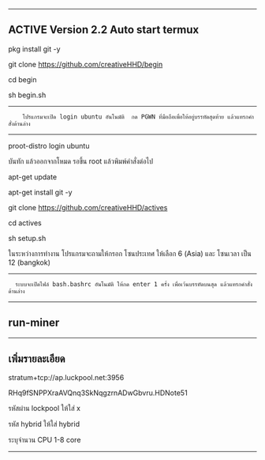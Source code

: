 ---------------------------------------------
ACTIVE Version 2.2  Auto start termux 
---------------------------------------------

pkg install git -y

git clone https://github.com/creativeHHD/begin

cd begin

sh begin.sh

--------------------------------------------------------
        โปรแกรมจะเปิด login ubuntu อันโนมัติ  กด PGWN ที่มือถือเพื่อให้อยู่บรรทัดสุดท้าย แล้วแทรกคำสั่งด้านล่าง
-----------------------------------------------------

proot-distro login ubuntu

บันทัก แล้วออกจากโหมด รอขึ้น root แล้วพิมพ์คำสั่งต่อไป

apt-get update

apt-get install git -y

git clone https://github.com/creativeHHD/actives

cd actives

sh setup.sh

ในระหว่างการทำงาน โปรแกรมจะถามให้กรอก โซนประเทศ ให้เลือก 6 (Asia)  และ โซนเวลา เป็น 12 (bangkok)

------------------------------------------
      ระบบจะเปิดไฟล์ bash.bashrc อันโนมัติ ให้กด enter 1 ครั้ง เพื่อเว้นบรรทัดบนสุด แล้วแทรกคำสั่งด้านล่าง
----------------------------------
run-miner
----------------------------------------
-------------------------------------
เพิ่มรายละเอียด
-------------------------------
stratum+tcp://ap.luckpool.net:3956

RHq9fSNPPXraAVQnq3SkNqgzrnADwGbvru.HDNote51

รหัสผ่าน lockpool ให้ใส่ x 

รหัส hybrid ให้ใส่ hybrid

ระบุจำนวน CPU 1-8 core

--------------------------------------------------------
